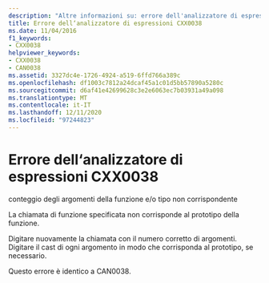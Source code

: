 ```yaml
---
description: "Altre informazioni su: errore dell'analizzatore di espressioni CXX0038"
title: Errore dell‘analizzatore di espressioni CXX0038
ms.date: 11/04/2016
f1_keywords:
- CXX0038
helpviewer_keywords:
- CXX0038
- CAN0038
ms.assetid: 3327dc4e-1726-4924-a519-6ffd766a389c
ms.openlocfilehash: df1003c7812a24dcaf45a1c01d5bb57890a5280c
ms.sourcegitcommit: d6af41e42699628c3e2e6063ec7b03931a49a098
ms.translationtype: MT
ms.contentlocale: it-IT
ms.lasthandoff: 12/11/2020
ms.locfileid: "97244823"
---
```

# <a name="expression-evaluator-error-cxx0038"></a>Errore dell‘analizzatore di espressioni CXX0038

conteggio degli argomenti della funzione e/o tipo non corrispondente

La chiamata di funzione specificata non corrisponde al prototipo della funzione.

Digitare nuovamente la chiamata con il numero corretto di argomenti. Digitare il cast di ogni argomento in modo che corrisponda al prototipo, se necessario.

Questo errore è identico a CAN0038.
